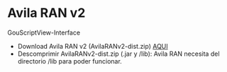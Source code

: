 # Avila RAN v2
GouScriptView-Interface
* Download Avila RAN v2 (AvilaRANv2-dist.zip)
[AQUI](https://github.com/miguel2m/GouScriptView/blob/master/GouScriptView/AvilaRANv2-dist/AvilaRANv2-dist.zip)
* Descomprimir AvilaRANv2-dist.zip (.jar y /lib):
  Avila RAN necesita del directorio /lib para poder funcionar.
